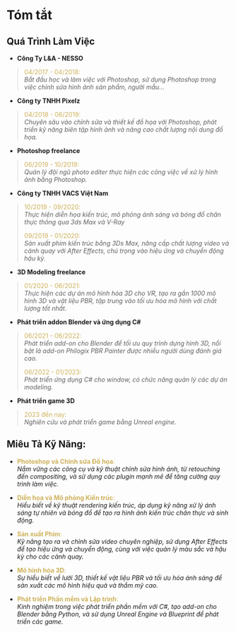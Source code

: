 # Tóm tắt

## Quá Trình Làm Việc

- __Công Ty L&A - NESSO__
    <div class="annotate" markdown>
> <span style="color: hsl(45, 54%, 58%);">04/2017 - 04/2018:</span>  
> _Bắt đầu học và làm việc với Photoshop, sử dụng Photoshop trong việc chỉnh sửa hình ảnh sản phẩm, người mẫu..._
</div>

- __Công ty TNHH Pixelz__
    <div class="annotate" markdown>
> <span style="color: hsl(45, 54%, 58%);">04/2018 - 06/2019:</span>  
> _Chuyên sâu vào chỉnh sửa và thiết kế đồ họa với Photoshop, phát triển kỹ năng biên tập hình ảnh và nâng cao chất lượng nội dung đồ họa._
</div>

- __Photoshop freelance__
    <div class="annotate" markdown>
> <span style="color: hsl(45, 54%, 58%);">06/2019 - 10/2019:</span>  
> _Quản lý đội ngũ photo editer thực hiện các công việc về xử lý hình ảnh bằng Photoshop._
</div>

- __Công ty TNHH VACS Việt Nam__
    <div class="annotate" markdown>
> <span style="color: hsl(45, 54%, 58%);">10/2019 - 09/2020:</span>  
> _Thực hiện diễn họa kiến trúc, mô phỏng ánh sáng và bóng đổ chân thực thông qua 3ds Max và V-Ray_
>
> <span style="color: hsl(45, 54%, 58%);">09/2019 - 01/2020:</span>  
> _Sản xuất phim kiến trúc bằng 3Ds Max, nâng cấp chất lượng video và cảnh quay với After Effects, chú trọng vào hiệu ứng và chuyển động hậu kỳ._
</div>

- __3D Modeling freelance__
    <div class="annotate" markdown>
> <span style="color: hsl(45, 54%, 58%);">01/2020 - 06/2021:</span>  
> _Thực hiện các dự án mô hình hóa 3D cho VR, tạo ra gần 1000 mô hình 3D và vật liệu PBR, tập trung vào tối ưu hóa mô hình với chất lượng tốt nhất._
</div>

- __Phát triển addon Blender và ứng dụng C#__
    <div class="annotate" markdown>
> <span style="color: hsl(45, 54%, 58%);">06/2021 - 06/2022:</span>  
> _Phát triển add-on cho Blender để tối ưu quy trình dựng hình 3D, nổi bật là add-on Philogix PBR Painter được nhiều người dùng đánh giá cao._
>
> <span style="color: hsl(45, 54%, 58%);">06/2022 - 01/2023:</span>  
> _Phát triển ứng dụng C# cho window, có chức năng quản lý các dự án modeling._
</div>

- __Phát triển game 3D__
    <div class="annotate" markdown>
> <span style="color: hsl(45, 54%, 58%);">2023 đến nay:</span>  
> _Nghiên cứu và phát triển game bằng Unreal engine._
</div>

## Miêu Tả Kỹ Năng:

- <span style="color: hsl(45, 54%, 58%);">__Photoshop và Chỉnh sửa Đồ họa__:</span>  
_Nắm vững các công cụ và kỹ thuật chỉnh sửa hình ảnh, từ retouching đến compositing, và sử dụng các plugin mạnh mẽ để tăng cường quy trình làm việc._

- <span style="color: hsl(45, 54%, 58%);">__Diễn họa và Mô phỏng Kiến trúc__:</span>  
_Hiểu biết về kỹ thuật rendering kiến trúc, áp dụng kỹ năng xử lý ánh sáng tự nhiên và bóng đổ để tạo ra hình ảnh kiến trúc chân thực và sinh động._

- <span style="color: hsl(45, 54%, 58%);">__Sản xuất Phim__:</span>  
_Kỹ năng tạo ra và chỉnh sửa video chuyên nghiệp, sử dụng After Effects để tạo hiệu ứng và chuyển động, cùng với việc quản lý màu sắc và hậu kỳ cho các cảnh quay._

- <span style="color: hsl(45, 54%, 58%);">__Mô hình hóa 3D__:</span>  
_Sự hiểu biết về lưới 3D, thiết kế vật liệu PBR và tối ưu hóa ánh sáng để sản xuất các mô hình hiệu quả và thẩm mỹ cao._

- <span style="color: hsl(45, 54%, 58%);">__Phát triển Phần mềm và Lập trình__:</span>  
_Kinh nghiệm trong việc phát triển phần mềm với C#, tạo add-on cho Blender bằng Python, và sử dụng Unreal Engine và Blueprint để phát triển các game._
